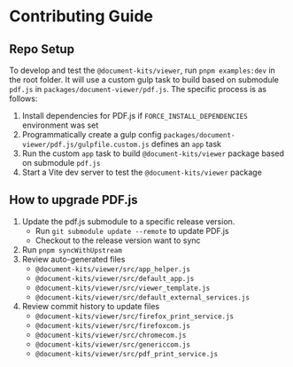 # Contributing Guide

## Repo Setup

To develop and test the `@document-kits/viewer`, run `pnpm examples:dev` in the root folder. It will use a custom gulp task
to build based on submodule `pdf.js` in `packages/document-viewer/pdf.js`. The specific process is as follows:

1. Install dependencies for PDF.js if `FORCE_INSTALL_DEPENDENCIES` environment was set
2. Programmatically create a gulp config `packages/document-viewer/pdf.js/gulpfile.custom.js` defines an `app` task
3. Run the custom `app` task to build `@document-kits/viewer` package based on submodule `pdf.js`
4. Start a Vite dev server to test the `@document-kits/viewer` package

## How to upgrade PDF.js

1. Update the pdf.js submodule to a specific release version.
   - Run `git submodule update --remote` to update PDF.js
   - Checkout to the release version want to sync
2. Run `pnpm syncWithUpstream`
3. Review auto-generated files
   - `@document-kits/viewer/src/app_helper.js`
   - `@document-kits/viewer/src/default_app.js`
   - `@document-kits/viewer/src/viewer_template.js`
   - `@document-kits/viewer/src/default_external_services.js`
4. Review commit history to update files
   - `@document-kits/viewer/src/firefox_print_service.js`
   - `@document-kits/viewer/src/firefoxcom.js`
   - `@document-kits/viewer/src/chromecom.js`
   - `@document-kits/viewer/src/genericcom.js`
   - `@document-kits/viewer/src/pdf_print_service.js`
